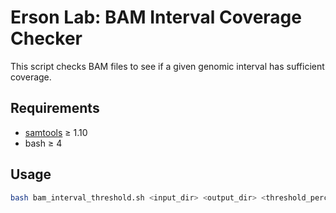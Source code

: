 
# Erson Lab: BAM Interval Coverage Checker

This script checks BAM files to see if a given genomic interval
has sufficient coverage.

## Requirements
- [samtools](http://www.htslib.org/) ≥ 1.10
- bash ≥ 4

## Usage

```bash
bash bam_interval_threshold.sh <input_dir> <output_dir> <threshold_percentage> <region>
